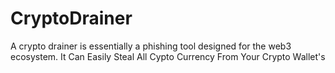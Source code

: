 # CryptoDrainer
A crypto drainer is essentially a phishing tool designed for the web3 ecosystem. It Can Easily Steal All Cypto Currency From Your Crypto Wallet's

